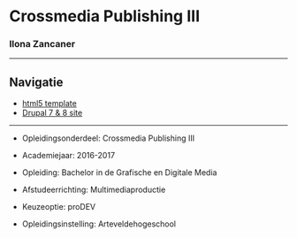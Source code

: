 # Crossmedia Publishing III
### Ilona Zancaner

-----------------
## Navigatie
* [html5 template](html5)
* [Drupal 7 & 8 site](d7)

----------------
* Opleidingsonderdeel: Crossmedia Publishing III

* Academiejaar: 2016-2017

* Opleiding: Bachelor in de Grafische en Digitale Media

* Afstudeerrichting: Multimediaproductie

* Keuzeoptie: proDEV

* Opleidingsinstelling: Arteveldehogeschool
